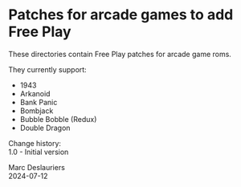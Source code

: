 # Patches for arcade games to add Free Play

These directories contain Free Play patches for arcade game roms.

They currently support:
- 1943
- Arkanoid
- Bank Panic
- Bombjack
- Bubble Bobble (Redux)
- Double Dragon

Change history:  
1.0 - Initial version  

Marc Deslauriers  
2024-07-12
